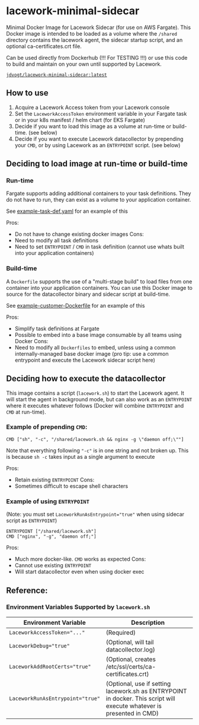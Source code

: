 # lacework-minimal-sidecar
Minimal Docker Image for Lacework Sidecar (for use on AWS Fargate).  This Docker image is intended to be loaded as a volume where the `/shared` directory contains the lacework agent, the sidecar startup script, and an optional ca-certificates.crt file.

Can be used directly from Dockerhub (!!! For TESTING !!!) or use this code to build and maintain on your own until supported by Lacework.

[`jdvogt/lacework-minimal-sidecar:latest`](https://hub.docker.com/r/jdvogt/lacework-minimal-sidecar)


## How to use
1. Acquire a Lacework Access token from your Lacework console
1. Set the `LaceworkAccessToken` environment variable in your Fargate task or in your k8s manifest / helm chart (for EKS Fargate)
1. Decide if you want to load this image as a volume at run-time or build-time.  (see below)
1. Decide if you want to execute Lacework datacollector by prepending your `CMD`, or by using Lacework as an `ENTRYPOINT` script. (see below)

## Deciding to load image at run-time or build-time
### Run-time
Fargate supports adding additional containers to your task definitions.  They do not have to run, they can exist as a volume to your application container.

See [example-task-def.yaml](example-task-def.yaml) for an example of this

Pros:
- Do not have to change existing docker images
Cons:
- Need to modify all task definitions
- Need to set `ENTRYPOINT` / `CMD` in task definition (cannot use whats built into your application containers)

### Build-time
A `Dockerfile` supports the use of a "multi-stage build" to load files from one container into your application containers.  You can use this Docker image to source for the datacollector binary and sidecar script at build-time.

See [example-customer-Dockerfile](example-customer-Dockerfile) for an example of this

Pros:
- Simplify task definitions at Fargate
- Possible to embed into a base image consumable by all teams using Docker
Cons:
- Need to modify all `Dockerfiles` to embed, unless using a common internally-managed base docker image (pro tip: use a common entrypoint and execute the Lacework sidecar script here)

## Deciding how to execute the datacollector
This image contains a script (`lacework.sh`) to start the Lacework agent.  It will start the agent in background mode, but can also work as an `ENTRYPOINT` where it executes whatever follows (Docker will combine `ENTRYPOINT` and `CMD` at run-time).

### Example of prepending `CMD`:
```
CMD ["sh", "-c", "/shared/lacework.sh && nginx -g \"daemon off;\""]
```

Note that everything following `"-c"` is in one string and not broken up.  This is because `sh -c` takes input as a single argument to execute

Pros:
- Retain existing `ENTRYPOINT`
Cons:
- Sometimes difficult to escape shell characters

### Example of using `ENTRYPOINT`
(Note: you must set `LaceworkRunAsEntrypoint="true"` when using sidecar script as `ENTRYPOINT`)

```
ENTRYPOINT ["/shared/lacework.sh"]
CMD ["nginx", "-g", "daemon off;"]
```

Pros:
- Much more docker-like.  `CMD` works as expected
Cons:
- Cannot use existing `ENTRYPOINT`
- Will start datacollector even when using docker exec

## Reference:
### Environment Variables Supported by `lacework.sh`
| Environment Variable | Description |
| --- | --- |
| `LaceworkAccessToken="..."` | (Required) |
| `LaceworkDebug="true"` | (Optional, will tail datacollector.log) |
| `LaceworkAddRootCerts="true"` | (Optional, creates /etc/ssl/certs/ca-certificates.crt) |
| `LaceworkRunAsEntrypoint="true"` | (Optional, use if setting lacework.sh as ENTRYPOINT in docker. This script will execute whatever is presented in CMD) |

